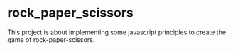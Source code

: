 # rock_paper_scissors
This project is about implementing some javascript principles to create the game of rock-paper-scissors.
